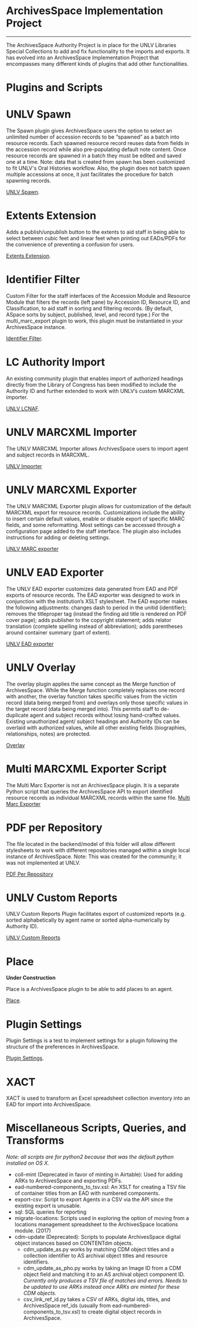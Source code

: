 # ArchivesSpace Implementation Project
  -------------------------------
The ArchivesSpace Authority Project is in place for the UNLV Libraries Special Collections to add and fix functionality to the imports and exports. It has evolved into an ArchivesSpace Implementation Project that encompasses many different kinds of plugins that add other functionalities.

# Plugins and Scripts

# UNLV Spawn

The Spawn plugin gives ArchivesSpace users the option to select an unlimited number of accession records to be “spawned” as a batch into resource records. Each spawned resource record reuses data from fields in the accession record while also pre-populating default note content. Once resource records are spawned in a batch they must be edited and saved one at a time.
Note: data that is created from spawn has been customized to fit UNLV's Oral Histories workflow. Also, the plugin does not batch spawn multiple accessions at once, it just facilitates the procedure for batch spawning records.

[UNLV Spawn](https://github.com/l3mus/ArchivesSpace-authority-project/tree/master/unlv_spawn).


# Extents Extension

Adds a publish/unpublish button to the extents to aid staff in being able to select between cubic feet and linear feet when printing out EADs/PDFs for the convenience of preventing a confusion for users. 

[Extents Extension](https://github.com/l3mus/ArchivesSpace-authority-project/tree/master/extents_ext).

# Identifier Filter

Custom Filter for the staff interfaces of the Accession Module and Resource Module that filters the records (left pane) by Accession ID, Resource ID, and Classification, to aid staff in sorting and filtering records. (By default, ASpace sorts by subject, published, level, and record type.)
For the multi_marc_export plugin to work, this plugin must be instantiated in your ArchivesSpace instance.

[Identifier Filter](https://github.com/l3mus/ArchivesSpace-authority-project/tree/master/identifier_filter).

# LC Authority Import 

An existing community plugin that enables import of authorized headings directly from the Library of Congress has been modified to include the Authority ID and further extended to work with UNLV’s custom MARCXML importer.

[UNLV LCNAF](https://github.com/l3mus/ArchivesSpace-authority-project/tree/master/lcnaf).

# UNLV MARCXML Importer

The UNLV MARCXML Importer allows ArchivesSpace users to import agent and subject records in MARCXML. 

[UNLV Importer](https://github.com/l3mus/ArchivesSpace-authority-project/tree/master/unlv_marc_importer)

# UNLV MARCXML Exporter

The UNLV MARCXML Exporter plugin allows for customization of the default MARCXML export for resource records. Customizations include the ability to insert certain default values, enable or disable export of specific MARC fields, and some reformatting. Most settings can be accessed through a configuration page added to the staff interface. The plugin also includes instructions for adding or deleting settings.

[UNLV MARC exporter](https://github.com/l3mus/ArchivesSpace-authority-project/tree/master/unlv_marc_exporter)

# UNLV EAD Exporter

The UNLV EAD exporter customizes data generated from EAD and PDF exports of resource records. The EAD exporter was designed to work in conjunction with the institution’s XSLT stylesheet. The EAD exporter makes the following adjustments: changes dash to period in the unitid (identifier); removes the titleproper tag (instead the finding aid title is rendered on PDF cover page); adds publisher to the copyright statement; adds relator translation (complete spelling instead of abbreviation); adds parentheses around container summary (part of extent).

[UNLV EAD exporter](https://github.com/l3mus/ArchivesSpace-authority-project/tree/master/unlv_ead_exporter)

# UNLV Overlay

The overlay plugin applies the same concept as the Merge function of ArchivesSpace.  While the Merge function completely replaces one record with another, the overlay function takes specific values from the victim record (data being merged from) and overlays only those specific values in the target record (data being merged into).  This permits staff to de-duplicate agent and subject records without losing hand-crafted values.  Existing unauthorized agent/ subject headings and Authority IDs can be overlaid with authorized values, while all other existing fields (biographies, relationships, notes) are protected. 

[Overlay](https://github.com/l3mus/ArchivesSpace-authority-project/tree/master/unlv_overlay)

# Multi MARCXML Exporter Script

The Multi Marc Exporter is not an ArchivesSpace plugin. It is a separate Python script that queries the ArchivesSpace API to export identified resource records as individual MARCXML records within the same file. 
[Multi Marc Exporter](https://github.com/l3mus/ArchivesSpace-authority-project/tree/master/multi_marc_exporter)

# PDF per Repository

The file located in the backend/model of this folder will allow different stylesheets to work with different repositories managed within a single local instance of ArchivesSpace.
Note: This was created for the community; it was not implemented at UNLV.

[PDF Per Repository](https://github.com/l3mus/ArchivesSpace-authority-project/tree/master/pdf_per_repository)

# UNLV Custom Reports

UNLV Custom Reports Plugin facilitates export of customized reports (e.g. sorted alphabetically by agent name or sorted alpha-numerically by Authority ID). 

[UNLV Custom Reports](https://github.com/l3mus/ArchivesSpace-authority-project/tree/master/UNLV)

# Place 

**Under Construction**

Place is a ArchivesSpace plugin to be able to add places to an agent.

[Place](https://github.com/l3mus/ArchivesSpace-authority-project/tree/master/place).

# Plugin Settings

Plugin Settings is a test to implement settings for a plugin following the structure of the preferences in ArchivesSpace.

[Plugin Settings](https://github.com/l3mus/ArchivesSpace-authority-project/tree/master/plugin_settings).

# XACT

XACT is used to transform an Excel spreadsheet collection inventory into an EAD for import into ArchivesSpace.

# Miscellaneous Scripts, Queries, and Transforms

*Note: all scripts are for python2 because that was the default python installed on OS X.*

- coll-mint (Deprecated in favor of minting in Airtable): Used for adding ARKs to ArchivesSpace and exporting PDFs.
- ead-numbered-components_to_tsv.xsl: An XSLT for creating a TSV file of container titles from an EAD with numbered components.
- export-csv: Script to export Agents in a CSV via the API since the existing export is unusable.
- sql: SQL queries for reporting
- migrate-locations: Scripts used in exploring the option of moving from a locations management spreadsheet to the ArchivesSpace locations module. (2017)
- cdm-update (Deprecated): Scripts to populate ArchivesSpace digital object instances based on CONTENTdm objects.
  - cdm_update_as.py works by matching CDM object titles and a collection identifier to AS archival object titles and resource identifiers.
  - cdm_update_as_pho.py works by taking an Image ID from a CDM object field and matching it to an AS archival object component ID. *Currently only produces a TSV file of matches and errors. Needs to be updated to use ARKs instead once ARKs are minted for these CDM objects.*
  - csv_link_ref_id.py takes a CSV of ARKs, digital ids, titles, and ArchivesSpace ref_ids (usually from ead-numbered-components_to_tsv.xsl) to create digital object records in ArchivesSpace.